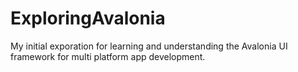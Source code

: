 # ExploringAvalonia
My initial exporation for learning and understanding the Avalonia UI framework for multi platform app development. 
